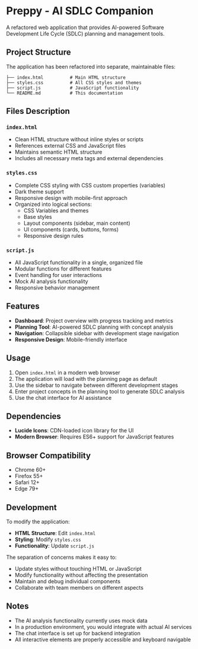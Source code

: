 # Preppy - AI SDLC Companion

A refactored web application that provides AI-powered Software Development Life Cycle (SDLC) planning and management tools.

## Project Structure

The application has been refactored into separate, maintainable files:

```
├── index.html          # Main HTML structure
├── styles.css          # All CSS styles and themes
├── script.js           # JavaScript functionality
└── README.md           # This documentation
```

## Files Description

### `index.html`
- Clean HTML structure without inline styles or scripts
- References external CSS and JavaScript files
- Maintains semantic HTML structure
- Includes all necessary meta tags and external dependencies

### `styles.css`
- Complete CSS styling with CSS custom properties (variables)
- Dark theme support
- Responsive design with mobile-first approach
- Organized into logical sections:
  - CSS Variables and themes
  - Base styles
  - Layout components (sidebar, main content)
  - UI components (cards, buttons, forms)
  - Responsive design rules

### `script.js`
- All JavaScript functionality in a single, organized file
- Modular functions for different features
- Event handling for user interactions
- Mock AI analysis functionality
- Responsive behavior management

## Features

- **Dashboard**: Project overview with progress tracking and metrics
- **Planning Tool**: AI-powered SDLC planning with concept analysis
- **Navigation**: Collapsible sidebar with development stage navigation
- **Responsive Design**: Mobile-friendly interface


## Usage

1. Open `index.html` in a modern web browser
2. The application will load with the planning page as default
3. Use the sidebar to navigate between different development stages
4. Enter project concepts in the planning tool to generate SDLC analysis
5. Use the chat interface for AI assistance

## Dependencies

- **Lucide Icons**: CDN-loaded icon library for the UI
- **Modern Browser**: Requires ES6+ support for JavaScript features

## Browser Compatibility

- Chrome 60+
- Firefox 55+
- Safari 12+
- Edge 79+

## Development

To modify the application:

- **HTML Structure**: Edit `index.html`
- **Styling**: Modify `styles.css`
- **Functionality**: Update `script.js`

The separation of concerns makes it easy to:
- Update styles without touching HTML or JavaScript
- Modify functionality without affecting the presentation
- Maintain and debug individual components
- Collaborate with team members on different aspects

## Notes

- The AI analysis functionality currently uses mock data
- In a production environment, you would integrate with actual AI services
- The chat interface is set up for backend integration
- All interactive elements are properly accessible and keyboard navigable 
